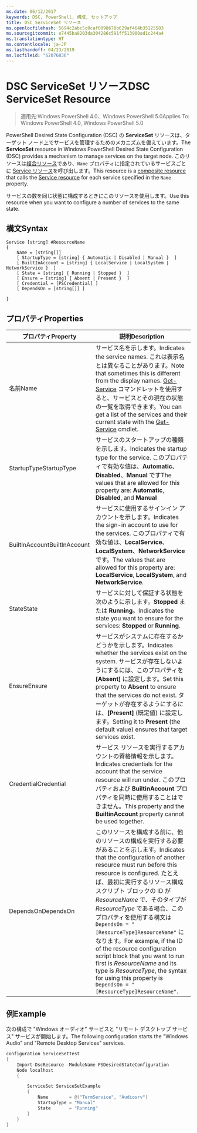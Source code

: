 ```yaml
---
ms.date: 06/12/2017
keywords: DSC, PowerShell, 構成, セットアップ
title: DSC ServiceSet リソース
ms.openlocfilehash: 5694c2abc5c0caf0098670b629af464b35125583
ms.sourcegitcommit: e7445ba8203da304286c591ff513900ad1c244a4
ms.translationtype: HT
ms.contentlocale: ja-JP
ms.lasthandoff: 04/23/2019
ms.locfileid: "62076836"
---
```

# <a name="dsc-serviceset-resource"></a><span data-ttu-id="777e1-103">DSC ServiceSet リソース</span><span class="sxs-lookup"><span data-stu-id="777e1-103">DSC ServiceSet Resource</span></span>

> <span data-ttu-id="777e1-104">適用先:Windows PowerShell 4.0、Windows PowerShell 5.0</span><span class="sxs-lookup"><span data-stu-id="777e1-104">Applies To: Windows PowerShell 4.0, Windows PowerShell 5.0</span></span>

<span data-ttu-id="777e1-105">PowerShell Desired State Configuration (DSC) の **ServiceSet** リソースは、ターゲット ノード上でサービスを管理するためのメカニズムを備えています。</span><span class="sxs-lookup"><span data-stu-id="777e1-105">The **ServiceSet** resource in Windows PowerShell Desired State Configuration (DSC) provides a mechanism to manage services on the target node.</span></span> <span data-ttu-id="777e1-106">このリソースは[複合リソース](../../../resources/authoringResourceComposite.md)であり、`Name` プロパティに指定されているサービスごとに [Service リソース](serviceResource.md)を呼び出します。</span><span class="sxs-lookup"><span data-stu-id="777e1-106">This resource is a [composite resource](../../../resources/authoringResourceComposite.md) that calls the [Service resource](serviceResource.md) for each service specified in the `Name` property.</span></span>

<span data-ttu-id="777e1-107">サービスの数を同じ状態に構成するときにこのリソースを使用します。</span><span class="sxs-lookup"><span data-stu-id="777e1-107">Use this resource when you want to configure a number of services to the same state.</span></span>

## <a name="syntax"></a><span data-ttu-id="777e1-108">構文</span><span class="sxs-lookup"><span data-stu-id="777e1-108">Syntax</span></span>

```
Service [string] #ResourceName
{
    Name = [string[]]
    [ StartupType = [string] { Automatic | Disabled | Manual }  ]
    [ BuiltInAccount = [string] { LocalService | LocalSystem | NetworkService }  ]
    [ State = [string] { Running | Stopped }  ]
    [ Ensure = [string] { Absent | Present }  ]
    [ Credential = [PSCredential] ]
    [ DependsOn = [string[]] ]

}
```

## <a name="properties"></a><span data-ttu-id="777e1-109">プロパティ</span><span class="sxs-lookup"><span data-stu-id="777e1-109">Properties</span></span>

|  <span data-ttu-id="777e1-110">プロパティ</span><span class="sxs-lookup"><span data-stu-id="777e1-110">Property</span></span>  |  <span data-ttu-id="777e1-111">説明</span><span class="sxs-lookup"><span data-stu-id="777e1-111">Description</span></span>   |
|---|---|
| <span data-ttu-id="777e1-112">名前</span><span class="sxs-lookup"><span data-stu-id="777e1-112">Name</span></span>| <span data-ttu-id="777e1-113">サービス名を示します。</span><span class="sxs-lookup"><span data-stu-id="777e1-113">Indicates the service names.</span></span> <span data-ttu-id="777e1-114">これは表示名とは異なることがあります。</span><span class="sxs-lookup"><span data-stu-id="777e1-114">Note that sometimes this is different from the display names.</span></span> <span data-ttu-id="777e1-115">[Get-Service](https://technet.microsoft.com/library/hh849804.aspx) コマンドレットを使用すると、サービスとその現在の状態の一覧を取得できます。</span><span class="sxs-lookup"><span data-stu-id="777e1-115">You can get a list of the services and their current state with the [Get-Service](https://technet.microsoft.com/library/hh849804.aspx) cmdlet.</span></span>|
| <span data-ttu-id="777e1-116">StartupType</span><span class="sxs-lookup"><span data-stu-id="777e1-116">StartupType</span></span>| <span data-ttu-id="777e1-117">サービスのスタートアップの種類を示します。</span><span class="sxs-lookup"><span data-stu-id="777e1-117">Indicates the startup type for the service.</span></span> <span data-ttu-id="777e1-118">このプロパティで有効な値は、**Automatic**、**Disabled**、**Manual** です</span><span class="sxs-lookup"><span data-stu-id="777e1-118">The values that are allowed for this property are: **Automatic**, **Disabled**, and **Manual**</span></span>|
| <span data-ttu-id="777e1-119">BuiltInAccount</span><span class="sxs-lookup"><span data-stu-id="777e1-119">BuiltInAccount</span></span>| <span data-ttu-id="777e1-120">サービスに使用するサインイン アカウントを示します。</span><span class="sxs-lookup"><span data-stu-id="777e1-120">Indicates the sign-in account to use for the services.</span></span> <span data-ttu-id="777e1-121">このプロパティで有効な値は、**LocalService**、**LocalSystem**、**NetworkService** です。</span><span class="sxs-lookup"><span data-stu-id="777e1-121">The values that are allowed for this property are: **LocalService**, **LocalSystem**, and **NetworkService**.</span></span>|
| <span data-ttu-id="777e1-122">State</span><span class="sxs-lookup"><span data-stu-id="777e1-122">State</span></span>| <span data-ttu-id="777e1-123">サービスに対して保証する状態を次のように示します。**Stopped** または **Running**。</span><span class="sxs-lookup"><span data-stu-id="777e1-123">Indicates the state you want to ensure for the services: **Stopped** or **Running**.</span></span>|
| <span data-ttu-id="777e1-124">Ensure</span><span class="sxs-lookup"><span data-stu-id="777e1-124">Ensure</span></span>| <span data-ttu-id="777e1-125">サービスがシステムに存在するかどうかを示します。</span><span class="sxs-lookup"><span data-stu-id="777e1-125">Indicates whether the services exist on the system.</span></span> <span data-ttu-id="777e1-126">サービスが存在しないようにするには、このプロパティを **[Absent]** に設定します。</span><span class="sxs-lookup"><span data-stu-id="777e1-126">Set this property to **Absent** to ensure that the services do not exist.</span></span> <span data-ttu-id="777e1-127">ターゲットが存在するようにするには、**[Present]** (既定値) に設定します。</span><span class="sxs-lookup"><span data-stu-id="777e1-127">Setting it to **Present** (the default value) ensures that target services exist.</span></span>|
| <span data-ttu-id="777e1-128">Credential</span><span class="sxs-lookup"><span data-stu-id="777e1-128">Credential</span></span>| <span data-ttu-id="777e1-129">サービス リソースを実行するアカウントの資格情報を示します。</span><span class="sxs-lookup"><span data-stu-id="777e1-129">Indicates credentials for the account that the service resource will run under.</span></span> <span data-ttu-id="777e1-130">このプロパティおよび **BuiltinAccount** プロパティを同時に使用することはできません。</span><span class="sxs-lookup"><span data-stu-id="777e1-130">This property and the **BuiltinAccount** property cannot be used together.</span></span>|
| <span data-ttu-id="777e1-131">DependsOn</span><span class="sxs-lookup"><span data-stu-id="777e1-131">DependsOn</span></span>| <span data-ttu-id="777e1-132">このリソースを構成する前に、他のリソースの構成を実行する必要があることを示します。</span><span class="sxs-lookup"><span data-stu-id="777e1-132">Indicates that the configuration of another resource must run before this resource is configured.</span></span> <span data-ttu-id="777e1-133">たとえば、最初に実行するリソース構成スクリプト ブロックの ID が *ResourceName* で、そのタイプが *ResourceType* である場合、このプロパティを使用する構文は `DependsOn = "[ResourceType]ResourceName"` になります。</span><span class="sxs-lookup"><span data-stu-id="777e1-133">For example, if the ID of the resource configuration script block that you want to run first is *ResourceName* and its type is *ResourceType*, the syntax for using this property is `DependsOn = "[ResourceType]ResourceName"`.</span></span>|



## <a name="example"></a><span data-ttu-id="777e1-134">例</span><span class="sxs-lookup"><span data-stu-id="777e1-134">Example</span></span>

<span data-ttu-id="777e1-135">次の構成で "Windows オーディオ" サービスと "リモート デスクトップ サービス" サービスが開始します。</span><span class="sxs-lookup"><span data-stu-id="777e1-135">The following configuration starts the "Windows Audio" and "Remote Desktop Services" services.</span></span>

```powershell
configuration ServiceSetTest
{
    Import-DscResource -ModuleName PSDesiredStateConfiguration
    Node localhost
    {

        ServiceSet ServiceSetExample
        {
            Name        = @("TermService", "Audiosrv")
            StartupType = "Manual"
            State       = "Running"
        }
    }
}
```
